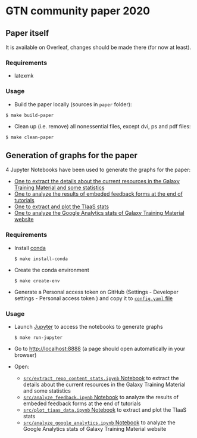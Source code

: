 # GTN community paper 2020

## Paper itself

It is available on Overleaf, changes should be made there (for now at least).

### Requirements

- latexmk

### Usage

- Build the paper locally (sources in `paper` folder):

```
$ make build-paper
```

- Clean up (i.e. remove) all nonessential files, except dvi, ps and pdf files:

```
$ make clean-paper
```

## Generation of graphs for the paper

4 Jupyter Notebooks have been used to generate the graphs for the paper:

- [One to extract the details about the current resources in the Galaxy Training Material and some statistics](src/extract_repo_content_stats.ipynb) 
- [One to analyze the results of embeded feedback forms at the end of tutorials](src/analyze_feedback.ipynb)
- [One to extract and plot the TIaaS stats](src/plot_tiaas_data.ipynb)
- [One to analyze the Google Analytics stats of Galaxy Training Material website](src/analyze_google_analytics.ipynb)
    

### Requirements

- Install [conda](https://conda.io/miniconda.html)

    ```
    $ make install-conda
    ```


- Create the conda environment

    ```
    $ make create-env
    ```

- Generate a Personal access token on GitHub (Settings - Developer settings - Personal access token ) and copy it to [`config.yaml` file](config.yaml)

### Usage

- Launch [Jupyter](https://jupyter.org/) to access the notebooks to generate graphs

    ```
    $ make run-jupyter
    ```

- Go to [http://localhost:8888](http://localhost:8888) (a page should open automatically in your browser)
- Open:
    - [`src/extract_repo_content_stats.ipynb` Notebook](http://localhost:8888/notebooks/src/extract_repo_content_stats.ipynb) to extract the details about the current resources in the Galaxy Training Material and some statistics
    - [`src/analyze_feedback.ipynb` Notebook](http://localhost:8888/notebooks/src/analyze_feedback.ipynb) to analyze the results of embeded feedback forms at the end of tutorials
    - [`src/plot_tiaas_data.ipynb` Notebook](http://localhost:8888/notebooks/src/plot_tiaas_data.ipynb) to extract and plot the TIaaS stats
    - [`src/analyze_google_analytics.ipynb` Notebook](http://localhost:8888/notebooks/src/analyze_google_analytics.ipynb) to analyze the Google Analytics stats of Galaxy Training Material website